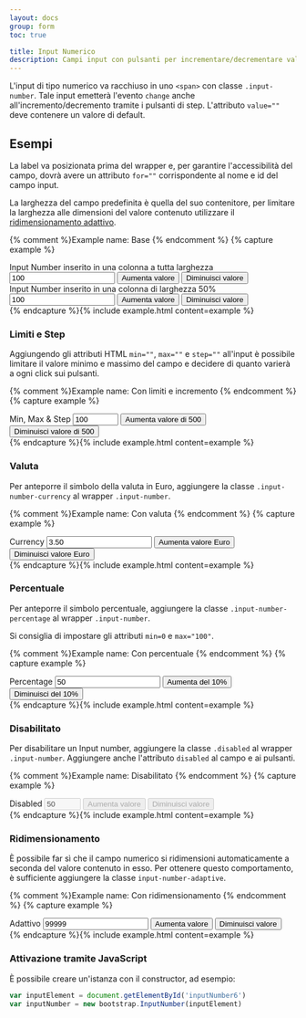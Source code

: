 ```yaml
---
layout: docs
group: form
toc: true

title: Input Numerico
description: Campi input con pulsanti per incrementare/decrementare valori numerici.
---
```


L'input di tipo numerico va racchiuso in uno `<span>` con classe `.input-number`.
Tale input emetterà l'evento `change` anche all'incremento/decremento tramite i pulsanti di step.
L'attributo `value=""` deve contenere un valore di default.

## Esempi

La label va posizionata prima del wrapper e, per garantire l'accessibilità del campo, dovrà avere un attributo `for=""` corrispondente al nome e id del campo input.

La larghezza del campo predefinita è quella del suo contenitore, per limitare la larghezza alle dimensioni del valore contenuto utilizzare il <a href="#ridimensionamento">ridimensionamento adattivo</a>.

{% comment %}Example name: Base {% endcomment %}
{% capture example %}
<div class="w-100">
  <label for="inputNumber" class="input-number-label">Input Number inserito in una colonna a tutta larghezza</label>
  <span class="input-number">
    <input type="number" data-bs-input id="inputNumber" name="inputNumber" value="100" step="any" />
    <button class="input-number-add">
      <span class="visually-hidden">Aumenta valore</span>
    </button>
    <button class="input-number-sub">
      <span class="visually-hidden">Diminuisci valore</span>
    </button>
  </span>
</div>

<div class="w-50 mt-5">
  <label for="inputNumber1" class="input-number-label">Input Number inserito in una colonna di larghezza 50%</label>
  <span class="input-number">
    <input type="number" data-bs-input id="inputNumber1" name="inputNumber1" value="100" step="any" />
    <button class="input-number-add">
      <span class="visually-hidden">Aumenta valore</span>
    </button>
    <button class="input-number-sub">
      <span class="visually-hidden">Diminuisci valore</span>
    </button>
  </span>
</div>
{% endcapture %}{% include example.html content=example %}

### Limiti e Step

Aggiungendo gli attributi HTML `min=""`, `max=""` e `step=""` all'input è possibile limitare il valore minimo e massimo del campo e decidere di quanto varierà a ogni click sui pulsanti.

{% comment %}Example name: Con limiti e incremento {% endcomment %}
{% capture example %}
<div>
  <label for="inputNumber2" class="input-number-label">Min, Max & Step</label>
  <span class="input-number">
    <input type="number" data-bs-input id="inputNumber2" name="inputNumber2" value="100" min="-2000" max="15000" step="500" />
    <button class="input-number-add">
      <span class="visually-hidden">Aumenta valore di 500</span>
    </button>
    <button class="input-number-sub">
      <span class="visually-hidden">Diminuisci valore di 500</span>
    </button>
  </span>
</div>
{% endcapture %}{% include example.html content=example %}

### Valuta

Per anteporre il simbolo della valuta in Euro, aggiungere la classe `.input-number-currency` al wrapper `.input-number`.

{% comment %}Example name: Con valuta {% endcomment %}
{% capture example %}
<div>
  <label for="inputNumber3" class="input-number-label">Currency</label>
  <span class="input-number input-number-currency">
    <input type="number" data-bs-input id="inputNumber3" name="inputNumber3" step="any" value="3.50" min="0" />
    <button class="input-number-add">
      <span class="visually-hidden">Aumenta valore Euro</span>
    </button>
    <button class="input-number-sub">
      <span class="visually-hidden">Diminuisci valore Euro</span>
    </button>
  </span>
</div>
{% endcapture %}{% include example.html content=example %}

### Percentuale

Per anteporre il simbolo percentuale, aggiungere la classe `.input-number-percentage` al wrapper `.input-number`.

Si consiglia di impostare gli attributi `min=0` e `max="100"`.

{% comment %}Example name: Con percentuale {% endcomment %}
{% capture example %}
<div>
  <label for="inputNumber4" class="input-number-label">Percentage</label>
  <span class="input-number input-number-percentage">
    <input type="number" data-bs-input id="inputNumber4" name="inputNumber4" value="50" min="0" max="100" step="any" />
    <button class="input-number-add">
      <span class="visually-hidden">Aumenta del 10%</span>
    </button>
    <button class="input-number-sub">
      <span class="visually-hidden">Diminuisci del 10%</span>
    </button>
  </span>
</div>
{% endcapture %}{% include example.html content=example %}

### Disabilitato

Per disabilitare un Input number, aggiungere la classe `.disabled` al wrapper `.input-number`.
Aggiungere anche l'attributo `disabled` al campo e ai pulsanti.

{% comment %}Example name: Disabilitato {% endcomment %}
{% capture example %}
<div>
  <label for="inputNumber5" class="input-number-label">Disabled</label>
  <span class="input-number disabled">
    <input type="number" data-bs-input id="inputNumber5" name="inputNumber5" value="50" min="0" max="100" step="1" disabled />
    <button class="input-number-add" disabled>
      <span class="visually-hidden">Aumenta valore</span>
    </button>
    <button class="input-number-sub" disabled>
      <span class="visually-hidden">Diminuisci valore</span>
    </button>
  </span>
</div>
{% endcapture %}{% include example.html content=example %}

### Ridimensionamento

È possibile far sì che il campo numerico si ridimensioni automaticamente a
seconda del valore contenuto in esso. Per ottenere questo comportamento, è
sufficiente aggiungere la classe `input-number-adaptive`.

{% comment %}Example name: Con ridimensionamento {% endcomment %}
{% capture example %}
<div class="w-100">
  <label for="inputNumber6" class="input-number-label">Adattivo</label>
  <span class="input-number input-number-adaptive">
    <input type="number" data-bs-input id="inputNumber6" name="inputNumber6" value="99999" step="any">
    <button class="input-number-add">
      <span class="visually-hidden">Aumenta valore</span>
    </button>
    <button class="input-number-sub">
      <span class="visually-hidden">Diminuisci valore</span>
    </button>
  </span>
</div>
{% endcapture %}{% include example.html content=example %}

### Attivazione tramite JavaScript

È possibile creare un'istanza con il constructor, ad esempio:

```js
var inputElement = document.getElementById('inputNumber6')
var inputNumber = new bootstrap.InputNumber(inputElement)
```
